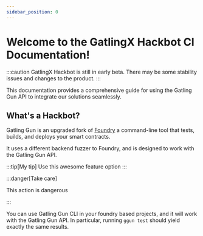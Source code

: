 ```yaml
---
sidebar_position: 0
---
```


# Welcome to the GatlingX Hackbot CI Documentation!

:::caution
GatlingX Hackbot is still in early beta. There may be some stability issues and changes to the product.
:::

This documentation provides a comprehensive guide for using the Gatling Gun API to integrate our solutions seamlessly.

## What's a Hackbot?

Gatling Gun is an upgraded fork of [Foundry](https://book.getfoundry.sh/forge/) a command-line tool that tests, builds, and deploys your smart contracts. 

It uses a different backend fuzzer to Foundry, and is designed to work with the Gatling Gun API.

:::tip[My tip]
Use this awesome feature option
:::

:::danger[Take care]

This action is dangerous

:::

You can use Gatling Gun CLI in your foundry based projects, and it will work with the Gatling Gun API. In particular, running `ggun test` should yield exactly the same results.
